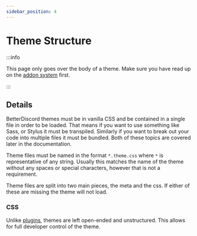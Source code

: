 ```yaml
---
sidebar_position: 4
---
```


# Theme Structure

:::info

This page only goes over the body of a theme. Make sure you have read up on the [addon system](/developers/addons.md) first.

:::

## Details

BetterDiscord themes must be in vanilla CSS and be contained in a single file in order to be loaded. That means if you want to use something like Sass, or Stylus it must be transpiled. Similarly if you want to break out your code into multiple files it must be bundled. Both of these topics are covered later in the documentation.

Theme files must be named in the format `*.theme.css` where `*` is representative of any string. Usually this matches the name of the theme without any spaces or special characters, however that is not a requirement.

Theme files are split into two main pieces, the meta and the css. If either of these are missing the theme will not load.

### CSS

Unlike [plugins](/plugins), themes are left open-ended and unstructured. This allows for full developer control of the theme.